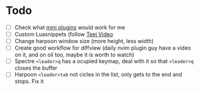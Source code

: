# Todo
- [ ] Check what [mini plugins](https://github.com/echasnovski/mini.nvim) would work for me
- [ ] Custom Luasnippets (follow [Teej Video](https://www.youtube.com/watch?v=aNWx-ym7jjI&t=226s)
- [ ] Change harpoon window size (more height, less width)
- [ ] Create good workflow for diffview (daily nvim plugin guy have a video on it, and on oil too, maybe it is worth to watch)
- [ ] Spectre `<leader>q` has a ocupied keymap, deal with it so that `<leader>q` closes the buffer
- [ ] Harpoon `<leader>tab` not cicles in the list, only gets to the end and stops. Fix it
